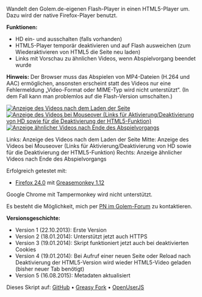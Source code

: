 Wandelt den Golem.de-eigenen Flash-Player in einen HTML5-Player um. Dazu wird der native Firefox-Player benutzt.

**Funktionen:**
- HD ein- und ausschalten (falls vorhanden)
- HTML5-Player temporär deaktivieren und auf Flash ausweichen (zum Wiederaktivieren von HTML5 die Seite neu laden)
- Links mit Vorschau zu ähnlichen Videos, wenn Abspielvorgang beendet wurde

**Hinweis:** Der Browser muss das Abspielen von MP4-Dateien (H.264 und AAC) ermöglichen, ansonsten erscheint statt des Videos nur eine Fehlermeldung „Video-Format oder MIME-Typ wird nicht unterstützt“. (In dem Fall kann man problemlos auf die Flash-Version umschalten.)

[![Anzeige des Videos nach dem Laden der Seite](https://www.picflash.org/img/2014/05/18/TBlargeTCCEVQ.png "Anzeige des Videos nach dem Laden der Seite")](https://www.picflash.org/picture.php?key=TCCEVQ&action=show) [![Anzeige des Videos bei Mouseover (Links für Aktivierung/Deaktivierung von HD sowie für die Deaktivierung der HTML5-Funktion)](https://www.picflash.org/img/2014/05/18/TBlarge0YZ5GB.png "Anzeige des Videos bei Mouseover (Links für Aktivierung/Deaktivierung von HD sowie für die Deaktivierung der HTML5-Funktion)")](https://www.picflash.org/picture.php?key=0YZ5GB&action=show) [![Anzeige ähnlicher Videos nach Ende des Abspielvorgangs](https://www.picflash.org/img/2014/05/18/TBlargeK0GQU2.png "Anzeige ähnlicher Videos nach Ende des Abspielvorgangs")](https://www.picflash.org/picture.php?key=K0GQU2&action=show)

Links: Anzeige des Videos nach dem Laden der Seite
Mitte: Anzeige des Videos bei Mouseover (Links für Aktivierung/Deaktivierung von HD sowie für die Deaktivierung der HTML5-Funktion)
Rechts: Anzeige ähnlicher Videos nach Ende des Abspielvorgangs

Erfolgreich getestet mit:
- [Firefox 24.0](https://www.mozilla.org/firefox/new/) mit [Greasemonkey 1.12](https://addons.mozilla.org/firefox/addon/greasemonkey/)

Google Chrome mit Tampermonkey wird nicht unterstützt.

Es besteht die Möglichkeit, mich per [PN im Golem-Forum](http://forum.golem.de/pm.php?0,page=send,to_id=49624) zu kontaktieren.

**Versionsgeschichte:**
- Version 1 (22.10.2013): Erste Version
- Version 2 (18.01.2014): Unterstützt jetzt auch HTTPS
- Version 3 (19.01.2014): Skript funktioniert jetzt auch bei deaktivierten Cookies
- Version 4 (19.01.2014): Bei Aufruf einer neuen Seite oder Reload nach Deaktivierung der HTML5-Version wird wieder HTML5-Video geladen (bisher neuer Tab benötigt)
- Version 5 (16.08.2015): Metadaten aktualisiert

Dieses Skript auf: [GitHub](https://github.com/t-fr/userscripts/tree/master/HTML5-Video%20f%C3%BCr%20Golem.de) • [Greasy Fork](https://greasyfork.org/scripts/1195-html5-video-f%C3%BCr-golem-de) • [OpenUserJS](https://openuserjs.org/scripts/tfr/HTML5-Video_f%C3%BCr_Golem.de)